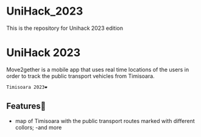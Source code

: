 # UniHack_2023
This is the repository for Unihack 2023 edition
# UniHack 2023

Move2gether is a mobile app that uses real time locations of the users in order to track the public transport vehicles from Timisoara.
```bash
Timisoara 2023❤
```

## Features🤟
- map of Timisoara with the public transport routes marked with different collors;
-and more
